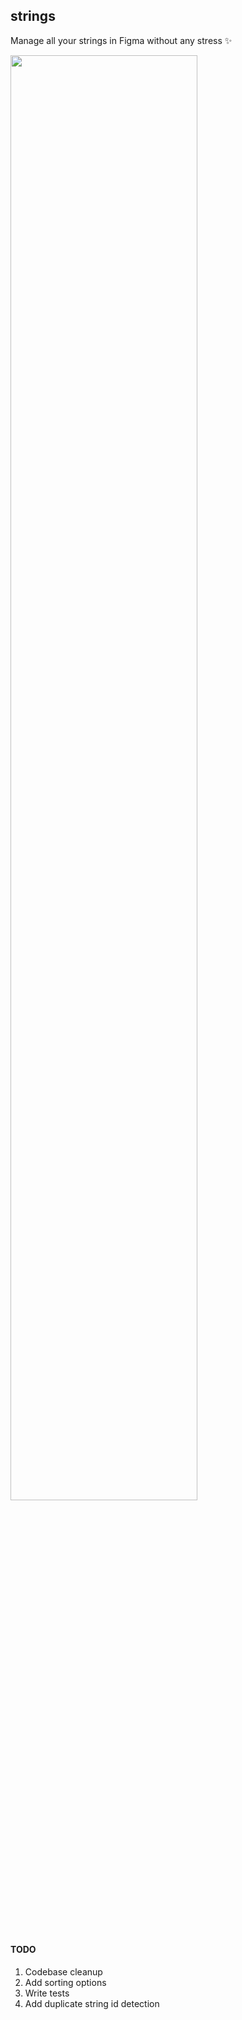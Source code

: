 ## strings

Manage all your strings in Figma without any stress ✨

<img src="https://github.com/jisungbin/strings/assets/40740128/7a3e37a3-759d-4462-b7df-d9607d8fb9b8" width="77%" />

#### TODO

1. Codebase cleanup
2. Add sorting options
3. Write tests
4. Add duplicate string id detection
